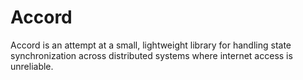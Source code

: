 # Accord
Accord is an attempt at a small, lightweight library for handling state synchronization across distributed systems where internet access is unreliable.
